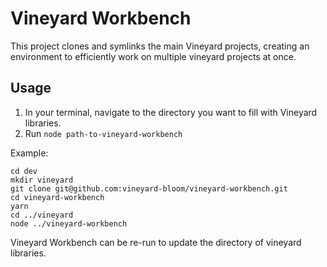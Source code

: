 # Vineyard Workbench

This project clones and symlinks the main Vineyard projects, creating an environment to efficiently work on multiple vineyard projects at once.

## Usage

1. In your terminal, navigate to the directory you want to fill with Vineyard libraries.
2. Run `node path-to-vineyard-workbench`

Example:

```
cd dev
mkdir vineyard
git clone git@github.com:vineyard-bloom/vineyard-workbench.git
cd vineyard-workbench
yarn
cd ../vineyard
node ../vineyard-workbench
```  

Vineyard Workbench can be re-run to update the directory of vineyard libraries.